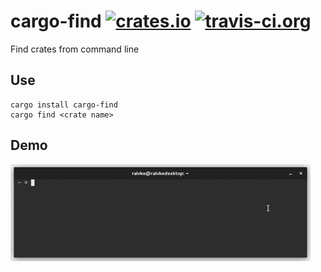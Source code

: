 # cargo-find [![crates.io](https://img.shields.io/crates/v/cargo-find.svg)](https://crates.io/crates/cargo-find)  [![travis-ci.org](https://api.travis-ci.org/Ralvke/cargo-find.svg?branch=master)](https://travis-ci.org/Ralvke/cargo-find)
Find crates from command line

## Use
```
cargo install cargo-find
cargo find <crate name>
```

## Demo
![Demo](demo.gif)
